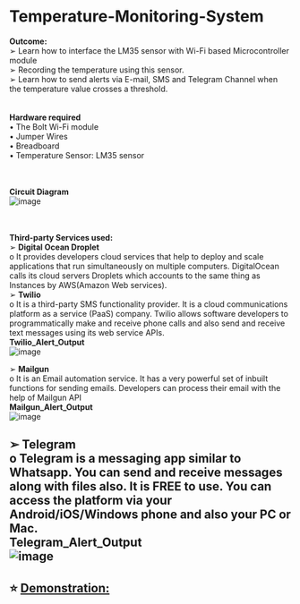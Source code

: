 # Temperature-Monitoring-System
<b>Outcome: <br></b>
➢ Learn how to interface the LM35 sensor with Wi-Fi based Microcontroller module <br>
➢ Recording the temperature using this sensor.  <br>
➢ Learn how to send alerts via E-mail, SMS and Telegram Channel when the temperature value crosses a threshold.<br>
<br><br>
<b>Hardware required <br></b>
• The Bolt Wi-Fi module<br>
• Jumper Wires <br>
• Breadboard <br>
• Temperature Sensor: LM35 sensor<br>

<br><br>
<b>Circuit Diagram<br></b>
![image](https://user-images.githubusercontent.com/37467941/140017220-aa8e6fbf-8fda-47b3-a4ee-7960f9c8308b.png)

<br><br>
<b>Third-party Services used:<br></b>
➢ <b>Digital Ocean Droplet<br></b>
o It provides developers cloud services that help to deploy and scale applications that run simultaneously on multiple computers. DigitalOcean calls its cloud servers Droplets which accounts to the same thing as Instances by AWS(Amazon Web services).<br>
➢ <b>Twilio<br></b>
o It is a third-party SMS functionality provider. It is a cloud communications platform as a service (PaaS) company. Twilio allows software developers to programmatically make and receive phone calls and also send and receive text messages using its web service APIs.<br>
<b>Twilio_Alert_Output<br></b>
![image](https://user-images.githubusercontent.com/37467941/140017502-fa5a671e-227a-4a3e-b023-cf1ae2309f28.png)

➢ <b>Mailgun<br></b>
o It is an Email automation service. It has a very powerful set of inbuilt functions for sending emails. Developers can process their email with the help of Mailgun API<br>
<b>Mailgun_Alert_Output<br></b>
![image](https://user-images.githubusercontent.com/37467941/140017565-51ededce-8c9a-40a9-9fcd-f258a794b80b.png)

➢<b> Telegram<br></b>
o Telegram is a messaging app similar to Whatsapp. You can send and receive messages along with files also. It is FREE to use. You can access the platform via your Android/iOS/Windows phone and also your PC or Mac.<br>
<b> Telegram_Alert_Output<br></b>
![image](https://user-images.githubusercontent.com/37467941/140017581-c94b19b9-d983-4641-9883-a2796f718984.png)
<br>
---     
 ⭐️ [Demonstration:]( https://cciitpatna-my.sharepoint.com/:f:/g/personal/aditya_2011mt02_iitp_ac_in/ErhDK7qbGPZDphtuEnYxSJcB003BXk-xFWAJTsI1CTsK7Q?e=5SXwCv)
      <br><br>
---
